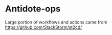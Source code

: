 # Antidote-ops

Large portion of workflows and actions came from https://github.com/StackStorm/st2cd/